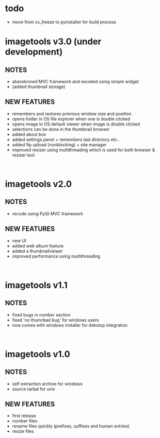 # todo
- move from cx_freeze to pyinstaller for build process

# imagetools v3.0 (under development)

## NOTES

- abandonned MVC framework and recoded using simple widget
- (added thumbnail storage)

## NEW FEATURES

- remembers and restores previous window size and position
- opens folder in OS file explorer when one is double clicked
- opens image in OS default viewer when image is double clicked
- selections can be done in the thumbnail browser
- added about box
- added settings panel + remembers last directory etc..
- added ftp upload (nonblocking) + site manager
- improved resizer using multithreading which is used for both browser & resizer tool

<br />


# imagetools v2.0

## NOTES

- recode using PyQt MVC framework

## NEW FEATURES

- new UI
- added web album feature
- added a thumbnailviewer
- improved performance using multithreading

<br />


# imagetools v1.1

## NOTES

- fixed bugs in number section
- fixed 'no thumnbail bug' for windows users
- now comes with windows installer for dekstop integration

<br />


# imagetools v1.0

## NOTES

- self extraction archive for windows
- source tarbal for unix

## NEW FEATURES

- first release
- number files
- rename files quickly (prefixes, suffixes and human entries)
- resize files
